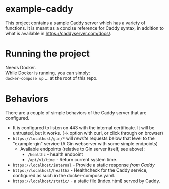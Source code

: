 # example-caddy
This project contains a sample Caddy server which has a variety of functions.  It is meant as a concise reference for Caddy syntax, in addition to what is available in https://caddyserver.com/docs/.  



# Running the project
Needs Docker.  
While Docker is running, you can simply:  
`docker-compose up`
... at the root of this repo.

# Behaviors
There are a couple of simple behaviors of the Caddy server that are configured. 
- It is configured to listen on 443 with the internal certificate.  It will be untrusted, but it works.  (`-k` option with curl, or click through on browser)
- `https://localhost/gin/*` will *rewrite* requests below that level to the "example-gin" service (A Gin webserver with some simple endpoints)
    - Available endpoints (relative to Gin server itself, see above):  
        - `/healthz` - health endpoint
        - `/api/v1/time` - Return current system time. 
- `https://localhost/internal` - Provide a static response *from Caddy*
- `https://localhost/healthz` - Healthcheck for the Caddy service, configured as such in the docker-compose.yaml.
- `https://localhost/static/` - a static file (index.html) served by Caddy.